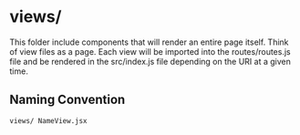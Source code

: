 # views/
This folder include components that will render an entire page itself.
Think of view files as a page. Each view will be imported into the 
routes/routes.js file and be rendered in the src/index.js file depending
on the URI at a given time. 

## Naming Convention
`views/
  NameView.jsx`